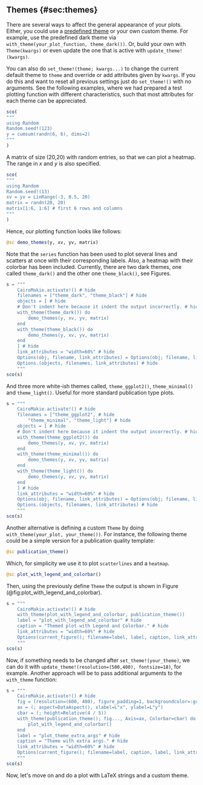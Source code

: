## Themes {#sec:themes}

There are several ways to affect the general appearance of your plots.
Either, you could use a [predefined theme](http://makie.juliaplots.org/stable/predefined_themes.html) or your own custom theme.
For example, use the predefined dark theme via `with_theme(your_plot_function, theme_dark())`.
Or, build your own with `Theme(kwargs)` or even update the one that is active with `update_theme!(kwargs)`.

You can also do `set_theme!(theme; kwargs...)` to change the current default theme to `theme` and override or add attributes given by `kwargs`.
If you do this and want to reset all previous settings just do `set_theme!()` with no arguments.
See the following examples, where we had prepared a test plotting function with different characteristics, such that most attributes for each theme can be appreciated.

```jl
sco(
"""
using Random
Random.seed!(123)
y = cumsum(randn(6, 6), dims=2)
"""
)
```

A matrix of size (20,20) with random entries, so that we can plot a heatmap.
The range in $x$ and $y$ is also specified.

```jl
sco(
"""
using Random
Random.seed!(13)
xv = yv = LinRange(-3, 0.5, 20)
matrix = randn(20, 20)
matrix[1:6, 1:6] # first 6 rows and columns
"""
)
```

Hence, our plotting function looks like follows:

```jl
@sc demo_themes(y, xv, yv, matrix)
```

Note that the `series` function has been used to plot several lines and scatters at once with their corresponding labels.
Also, a heatmap with their colorbar has been included.
Currently, there are two dark themes, one called `theme_dark()` and the other one `theme_black()`, see Figures.

```jl
s = """
    CairoMakie.activate!() # hide
    filenames = ["theme_dark", "theme_black"] # hide
    objects = [ # hide
    # Don't indent here because it indent the output incorrectly. # hide
    with_theme(theme_dark()) do
        demo_themes(y, xv, yv, matrix)
    end
    with_theme(theme_black()) do
        demo_themes(y, xv, yv, matrix)
    end
    ] # hide
    link_attributes = "width=60%" # hide
    Options(obj, filename, link_attributes) = Options(obj; filename, link_attributes) # hide
    Options.(objects, filenames, link_attributes) # hide
    """
sco(s)
```

And three more white-ish themes called, `theme_ggplot2()`, `theme_minimal()` and `theme_light()`. Useful for more standard publication type plots.

```jl
s = """
    CairoMakie.activate!() # hide
    filenames = ["theme_ggplot2", # hide
        "theme_minimal", "theme_light"] # hide
    objects = [ # hide
    # Don't indent here because it indent the output incorrectly. # hide
    with_theme(theme_ggplot2()) do
        demo_themes(y, xv, yv, matrix)
    end
    with_theme(theme_minimal()) do
        demo_themes(y, xv, yv, matrix)
    end
    with_theme(theme_light()) do
        demo_themes(y, xv, yv, matrix)
    end
    ] # hide
    link_attributes = "width=60%" # hide
    Options(obj, filename, link_attributes) = Options(obj; filename, link_attributes) # hide
    Options.(objects, filenames, link_attributes) # hide
    """
sco(s)
```

Another alternative is defining a custom `Theme` by doing `with_theme(your_plot, your_theme())`.
For instance, the following theme could be a simple version for a publication quality template:

```jl
@sc publication_theme()
```

Which, for simplicity we use it to plot `scatterlines` and a `heatmap`.

```jl
@sc plot_with_legend_and_colorbar()
```

Then, using the previously define `Theme` the output is shown in Figure (@fig:plot_with_legend_and_colorbar).

```jl
s = """
    CairoMakie.activate!() # hide
    with_theme(plot_with_legend_and_colorbar, publication_theme())
    label = "plot_with_legend_and_colorbar" # hide
    caption = "Themed plot with Legend and Colorbar." # hide
    link_attributes = "width=60%" # hide
    Options(current_figure(); filename=label, label, caption, link_attributes) # hide
    """
sco(s)
```

Now, if something needs to be changed after `set_theme!(your_theme)`, we can do it with `update_theme!(resolution=(500,400), fontsize=18)`, for example.
Another approach will be to pass additional arguments to the `with_theme` function:

```jl
s = """
    CairoMakie.activate!() # hide
    fig = (resolution=(600, 400), figure_padding=1, backgroundcolor=:grey90)
    ax = (; aspect=DataAspect(), xlabel=L"x", ylabel=L"y")
    cbar = (; height=Relative(4 / 5))
    with_theme(publication_theme(); fig..., Axis=ax, Colorbar=cbar) do
        plot_with_legend_and_colorbar()
    end
    label = "plot_theme_extra_args" # hide
    caption = "Theme with extra args." # hide
    link_attributes = "width=60%" # hide
    Options(current_figure(); filename=label, caption, label, link_attributes) # hide
    """
sco(s)
```

Now, let's move on and do a plot with LaTeX strings and a custom theme.
